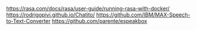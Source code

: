 https://rasa.com/docs/rasa/user-guide/running-rasa-with-docker/
https://rodrigopivi.github.io/Chatito/
https://github.com/IBM/MAX-Speech-to-Text-Converter
https://github.com/parente/espeakbox